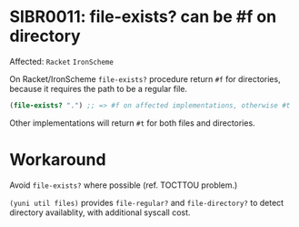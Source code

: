 SIBR0011: file-exists? can be #f on directory
=============================================

Affected: `Racket` `IronScheme`

On Racket/IronScheme `file-exists?` procedure return `#f` for directories,
because it requires the path to be a regular file.

```scheme
(file-exists? ".") ;; => #f on affected implementations, otherwise #t
```

Other implementations will return `#t` for both files and directories.

Workaround
==========

Avoid `file-exists?` where possible (ref. TOCTTOU problem.)

`(yuni util files)` provides `file-regular?` and `file-directory?`
to detect directory availablity, with additional syscall cost.

